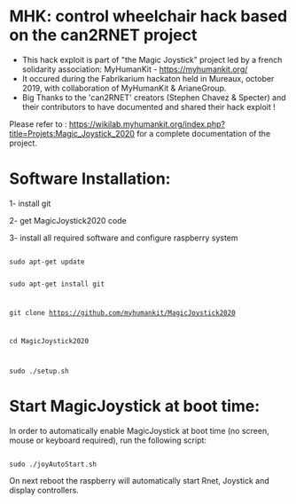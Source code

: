 MHK: control wheelchair hack based on the can2RNET project 
===========================================================
- This hack exploit is part of "the Magic Joystick" project led by a french solidarity association: MyHumanKit - https://myhumankit.org/ 
- It occured during the Fabrikarium hackaton held in Mureaux, october 2019, with collaboration of MyHumanKit & ArianeGroup.
- Big Thanks to the 'can2RNET' creators (Stephen Chavez & Specter) and their contributors to have documented and shared their hack exploit !

Please refer to :
https://wikilab.myhumankit.org/index.php?title=Projets:Magic_Joystick_2020 for a complete documentation of the project.


Software Installation:
======================

1- install git

2- get MagicJoystick2020 code

3- install all required software and configure raspberry system

<code>
sudo apt-get update

sudo apt-get install git

git clone https://github.com/myhumankit/MagicJoystick2020

cd MagicJoystick2020

sudo ./setup.sh
</code> 


Start MagicJoystick at boot time:
==================================

In order to automatically enable MagicJoystick at boot time (no screen, mouse or keyboard required), run the following script:

<code>
sudo ./joyAutoStart.sh
</code>

On next reboot the raspberry will automatically start Rnet, Joystick and display controllers.
